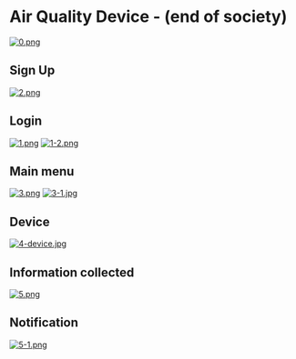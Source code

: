 # Air Quality Device - (end of society)
[![0.png](https://i.postimg.cc/rsjWvXq1/0.png)](https://postimg.cc/JHyGkFD0)

Sign Up
---------
[![2.png](https://i.postimg.cc/T13h5yXb/2.png)](https://postimg.cc/ft1M6RyW)

Login
---------
[![1.png](https://i.postimg.cc/ZKfpHS7Z/1.png)](https://postimg.cc/WhkdpQcf)
[![1-2.png](https://i.postimg.cc/HxCynsx0/1-2.png)](https://postimg.cc/mc8D647h)

Main menu
---------
[![3.png](https://i.postimg.cc/yY5WWYpJ/3.png)](https://postimg.cc/7f3qWDkD)
[![3-1.jpg](https://i.postimg.cc/cHXLWs8L/3-1.jpg)](https://postimg.cc/vgxsLwzJ)

Device
---------
[![4-device.jpg](https://i.postimg.cc/MHLZcd5k/4-device.jpg)](https://postimg.cc/7Jgrd1jX)


Information collected
---------
[![5.png](https://i.postimg.cc/15L5s74w/5.png)](https://postimg.cc/bs9jRTxw)

Notification
---------
[![5-1.png](https://i.postimg.cc/Vkns69bT/5-1.png)](https://postimg.cc/ZWYzsdHF)
